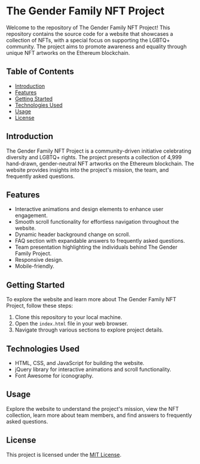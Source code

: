 # The Gender Family NFT Project

Welcome to the repository of The Gender Family NFT Project! This repository contains the source code for a website that showcases a collection of NFTs, with a special focus on supporting the LGBTQ+ community. The project aims to promote awareness and equality through unique NFT artworks on the Ethereum blockchain.

## Table of Contents

- [Introduction](#introduction)
- [Features](#features)
- [Getting Started](#getting-started)
- [Technologies Used](#technologies-used)
- [Usage](#usage)
- [License](#license)

## Introduction

The Gender Family NFT Project is a community-driven initiative celebrating diversity and LGBTQ+ rights. The project presents a collection of 4,999 hand-drawn, gender-neutral NFT artworks on the Ethereum blockchain. The website provides insights into the project's mission, the team, and frequently asked questions.

## Features

- Interactive animations and design elements to enhance user engagement.
- Smooth scroll functionality for effortless navigation throughout the website.
- Dynamic header background change on scroll.
- FAQ section with expandable answers to frequently asked questions.
- Team presentation highlighting the individuals behind The Gender Family Project.
- Responsive design.
- Mobile-friendly.

## Getting Started

To explore the website and learn more about The Gender Family NFT Project, follow these steps:

1. Clone this repository to your local machine.
2. Open the `index.html` file in your web browser.
3. Navigate through various sections to explore project details.

## Technologies Used

- HTML, CSS, and JavaScript for building the website.
- jQuery library for interactive animations and scroll functionality.
- Font Awesome for iconography.

## Usage

Explore the website to understand the project's mission, view the NFT collection, learn more about team members, and find answers to frequently asked questions.

## License

This project is licensed under the [MIT License](LICENSE).
